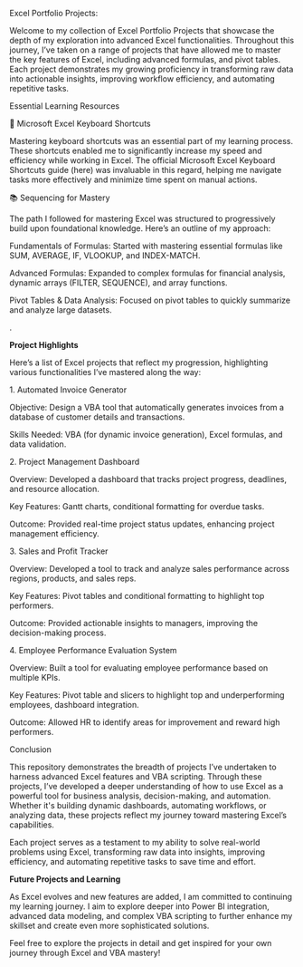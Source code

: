 Excel Portfolio Projects: 

Welcome to my collection of Excel Portfolio Projects that showcase the depth of my exploration into advanced Excel functionalities. Throughout this journey, I’ve taken on a range of projects that have allowed me to master the key features of Excel, including advanced formulas, and pivot tables. Each project demonstrates my growing proficiency in transforming raw data into actionable insights, improving workflow efficiency, and automating repetitive tasks.



Essential Learning Resources

🔑 Microsoft Excel Keyboard Shortcuts

Mastering keyboard shortcuts was an essential part of my learning process. These shortcuts enabled me to significantly increase my speed and efficiency while working in Excel. The official Microsoft Excel Keyboard Shortcuts guide (here) was invaluable in this regard, helping me navigate tasks more effectively and minimize time spent on manual actions.



📚 Sequencing for Mastery

The path I followed for mastering Excel was structured to progressively build upon foundational knowledge. Here’s an outline of my approach:



Fundamentals of Formulas: Started with mastering essential formulas like SUM, AVERAGE, IF, VLOOKUP, and INDEX-MATCH.

Advanced Formulas: Expanded to complex formulas for financial analysis, dynamic arrays (FILTER, SEQUENCE), and array functions.

Pivot Tables \& Data Analysis: Focused on pivot tables to quickly summarize and analyze large datasets.

.



**Project Highlights**

Here’s a list of Excel projects that reflect my progression, highlighting various functionalities I’ve mastered along the way:



1\. Automated Invoice Generator

Objective: Design a VBA tool that automatically generates invoices from a database of customer details and transactions.

Skills Needed: VBA (for dynamic invoice generation), Excel formulas, and data validation.



2\. Project Management Dashboard

Overview: Developed a dashboard that tracks project progress, deadlines, and resource allocation.

Key Features: Gantt charts, conditional formatting for overdue tasks.

Outcome: Provided real-time project status updates, enhancing project management efficiency.



3\. Sales and Profit Tracker

Overview: Developed a tool to track and analyze sales performance across regions, products, and sales reps.

Key Features: Pivot tables and conditional formatting to highlight top performers.

Outcome: Provided actionable insights to managers, improving the decision-making process.



4\. Employee Performance Evaluation System

Overview: Built a tool for evaluating employee performance based on multiple KPIs.

Key Features: Pivot table and slicers to highlight top and underperforming employees, dashboard integration.

Outcome: Allowed HR to identify areas for improvement and reward high performers.





Conclusion

This repository demonstrates the breadth of projects I’ve undertaken to harness advanced Excel features and VBA scripting. Through these projects, I’ve developed a deeper understanding of how to use Excel as a powerful tool for business analysis, decision-making, and automation. Whether it's building dynamic dashboards, automating workflows, or analyzing data, these projects reflect my journey toward mastering Excel’s capabilities.



Each project serves as a testament to my ability to solve real-world problems using Excel, transforming raw data into insights, improving efficiency, and automating repetitive tasks to save time and effort.



**Future Projects and Learning**

As Excel evolves and new features are added, I am committed to continuing my learning journey. I aim to explore deeper into Power BI integration, advanced data modeling, and complex VBA scripting to further enhance my skillset and create even more sophisticated solutions.



Feel free to explore the projects in detail and get inspired for your own journey through Excel and VBA mastery!

